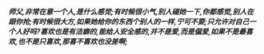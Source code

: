 ***师父,非常在意一个人,是什么感觉;有时候很小气,别人碰她一下,你都感觉,别人在跟你抢;有时候很大方,如果她给你的东西个别人的一样,宁可不要;只允许对自己一个人好吗?喜欢也是有洁癖的,能给人安全感的,并不是爱,而是偏爱,如果不是最喜欢,也不是只喜欢,那喜不喜欢也没差啊;***
